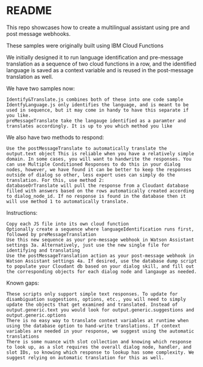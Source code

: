 # README


This repo showcases how to create a multilingual assistant using pre and post message webhooks.

These samples were originally built using IBM Cloud Functions

We initially designed it to run language identification and pre-message translation as a sequence of two cloud functions in a row, and the identified language is saved as a context variable and is reused in the post-message translation as well.

We have two samples now:

    Identify&Translate.js combines both of these into one code sample
    IdentfyLanguage.js only identifies the language, and is meant to be used in sequence, but it may come in handy to have this separate if you like.
    preMessageTranslate take the langauge identified as a paramter and translates accordingly. It is up to you which method you like

We also have two methods to respond:

    Use the postMessageTranslate to automatically translate the output.text object This is reliable when you have a relatively simple domain. In some cases, you will want to handwrite the responses. You can use Multiple Conditioned Responses to do this in your dialog nodes, however, we have found it can be better to keep the responses outside of dialog so other, less expert uses can simply do the translation. For this, use method 2:
    databaseOrTranslate will pull the response from a Cloudant database filled with answers based on the rows automatically created according to dialog_node_id. If no response is found in the database then it will use method 1 to automatically translate.

Instructions:

    Copy each JS file into its own cloud function
    Optionally create a sequence where languageIdentification runs first, followed by preMessageTranslation
    Use this new sequence as your pre-message webhook in Watson Assistant settings 3a. Alternatively, just use the new single file for identifying and translating
    Use the postMessageTranslation action as your post-message webhook in Watson Assistant settings 4a. If desired, use the database dump script to populate your Cloudant db based on your dialog skill, and fill out the corresponding objects for each dialog node and langauge as needed.

Known gaps:

    These scripts only support simple text responses. To update for disambiguation suggestions, options, etc., you will need to simply update the objects that get examined and translated. Instead of output.generic.text you would look for output.generic.suggestions and output.generic.options
    There is no easy way to translate context variables at runtime when using the database option to hand-write translations. If context variables are needed in your response, we suggest using the automatic translations
    There is some nuance with slot collection and knowing which response to look up, as a slot requires the overall dialog node, handler, and slot IDs, so knowing which response to lookup has some complexity. We suggest relying on automatic translation for this as well.

